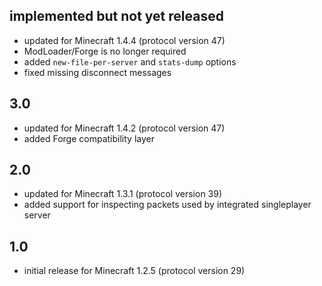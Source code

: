## implemented but not yet released
- updated for Minecraft 1.4.4 (protocol version 47)
- ModLoader/Forge is no longer required
- added `new-file-per-server` and `stats-dump` options
- fixed missing disconnect messages

## 3.0
- updated for Minecraft 1.4.2 (protocol version 47)
- added Forge compatibility layer

## 2.0
- updated for Minecraft 1.3.1 (protocol version 39)
- added support for inspecting packets used by integrated singleplayer server

## 1.0
- initial release for Minecraft 1.2.5 (protocol version 29)
